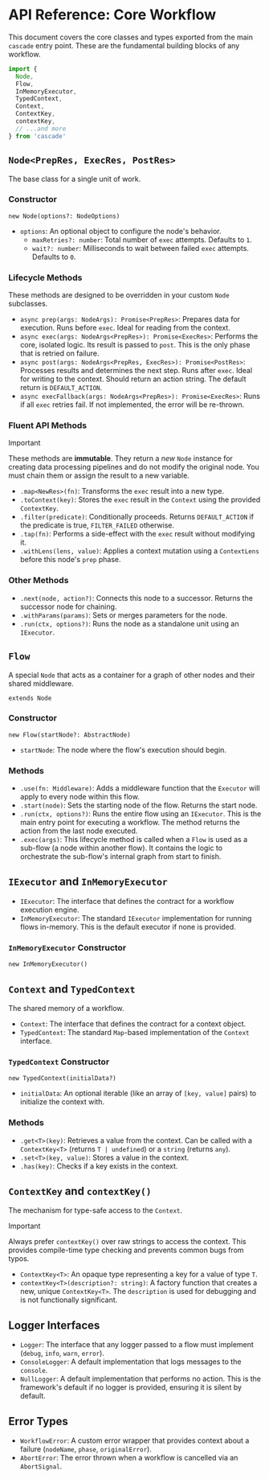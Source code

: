 # API Reference: Core Workflow

This document covers the core classes and types exported from the main `cascade` entry point. These are the fundamental building blocks of any workflow.

```typescript
import {
  Node,
  Flow,
  InMemoryExecutor,
  TypedContext,
  Context,
  ContextKey,
  contextKey,
  // ...and more
} from 'cascade'
```

## `Node<PrepRes, ExecRes, PostRes>`

The base class for a single unit of work.

### Constructor

`new Node(options?: NodeOptions)`

- `options`: An optional object to configure the node's behavior.
  - `maxRetries?: number`: Total number of `exec` attempts. Defaults to `1`.
  - `wait?: number`: Milliseconds to wait between failed `exec` attempts. Defaults to `0`.

### Lifecycle Methods

These methods are designed to be overridden in your custom `Node` subclasses.

- `async prep(args: NodeArgs): Promise<PrepRes>`: Prepares data for execution. Runs before `exec`. Ideal for reading from the context.
- `async exec(args: NodeArgs<PrepRes>): Promise<ExecRes>`: Performs the core, isolated logic. Its result is passed to `post`. This is the only phase that is retried on failure.
- `async post(args: NodeArgs<PrepRes, ExecRes>): Promise<PostRes>`: Processes results and determines the next step. Runs after `exec`. Ideal for writing to the context. Should return an action string. The default return is `DEFAULT_ACTION`.
- `async execFallback(args: NodeArgs<PrepRes>): Promise<ExecRes>`: Runs if all `exec` retries fail. If not implemented, the error will be re-thrown.

### Fluent API Methods

> [!IMPORTANT]
> These methods are **immutable**. They return a *new* `Node` instance for creating data processing pipelines and do not modify the original node. You must chain them or assign the result to a new variable.

- `.map<NewRes>(fn)`: Transforms the `exec` result into a new type.
- `.toContext(key)`: Stores the `exec` result in the `Context` using the provided `ContextKey`.
- `.filter(predicate)`: Conditionally proceeds. Returns `DEFAULT_ACTION` if the predicate is true, `FILTER_FAILED` otherwise.
- `.tap(fn)`: Performs a side-effect with the `exec` result without modifying it.
- `.withLens(lens, value)`: Applies a context mutation using a `ContextLens` before this node's `prep` phase.

### Other Methods

- `.next(node, action?)`: Connects this node to a successor. Returns the successor node for chaining.
- `.withParams(params)`: Sets or merges parameters for the node.
- `.run(ctx, options?)`: Runs the node as a standalone unit using an `IExecutor`.

## `Flow`

A special `Node` that acts as a container for a graph of other nodes and their shared middleware.

`extends Node`

### Constructor

`new Flow(startNode?: AbstractNode)`

- `startNode`: The node where the flow's execution should begin.

### Methods

- `.use(fn: Middleware)`: Adds a middleware function that the `Executor` will apply to every node within this flow.
- `.start(node)`: Sets the starting node of the flow. Returns the start node.
- `.run(ctx, options?)`: Runs the entire flow using an `IExecutor`. This is the main entry point for executing a workflow. The method returns the action from the last node executed.
- `.exec(args)`: This lifecycle method is called when a `Flow` is used as a sub-flow (a node within another flow). It contains the logic to orchestrate the sub-flow's internal graph from start to finish.

## `IExecutor` and `InMemoryExecutor`

- `IExecutor`: The interface that defines the contract for a workflow execution engine.
- `InMemoryExecutor`: The standard `IExecutor` implementation for running flows in-memory. This is the default executor if none is provided.

### `InMemoryExecutor` Constructor

`new InMemoryExecutor()`

## `Context` and `TypedContext`

The shared memory of a workflow.

- `Context`: The interface that defines the contract for a context object.
- `TypedContext`: The standard `Map`-based implementation of the `Context` interface.

### `TypedContext` Constructor

`new TypedContext(initialData?)`

- `initialData`: An optional iterable (like an array of `[key, value]` pairs) to initialize the context with.

### Methods

- `.get<T>(key)`: Retrieves a value from the context. Can be called with a `ContextKey<T>` (returns `T | undefined`) or a `string` (returns `any`).
- `.set<T>(key, value)`: Stores a value in the context.
- `.has(key)`: Checks if a key exists in the context.

## `ContextKey` and `contextKey()`

The mechanism for type-safe access to the `Context`.

> [!IMPORTANT]
> Always prefer `contextKey()` over raw strings to access the context. This provides compile-time type checking and prevents common bugs from typos.

- `ContextKey<T>`: An opaque type representing a key for a value of type `T`.
- `contextKey<T>(description?: string)`: A factory function that creates a new, unique `ContextKey<T>`. The `description` is used for debugging and is not functionally significant.

## Logger Interfaces

- `Logger`: The interface that any logger passed to a flow must implement (`debug`, `info`, `warn`, `error`).
- `ConsoleLogger`: A default implementation that logs messages to the `console`.
- `NullLogger`: A default implementation that performs no action. This is the framework's default if no logger is provided, ensuring it is silent by default.

## Error Types

- `WorkflowError`: A custom error wrapper that provides context about a failure (`nodeName`, `phase`, `originalError`).
- `AbortError`: The error thrown when a workflow is cancelled via an `AbortSignal`.

